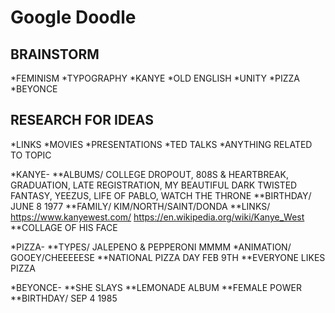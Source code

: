 # Google Doodle

## BRAINSTORM

*FEMINISM
*TYPOGRAPHY
*KANYE
*OLD ENGLISH
*UNITY
*PIZZA
*BEYONCE

## RESEARCH FOR IDEAS

*LINKS
*MOVIES
*PRESENTATIONS
*TED TALKS
*ANYTHING RELATED TO TOPIC


*KANYE-
**ALBUMS/ COLLEGE DROPOUT, 808S & HEARTBREAK, GRADUATION, LATE REGISTRATION, MY BEAUTIFUL DARK TWISTED FANTASY, YEEZUS, LIFE OF PABLO, WATCH THE THRONE
**BIRTHDAY/ JUNE 8 1977
**FAMILY/ KIM/NORTH/SAINT/DONDA
**LINKS/ https://www.kanyewest.com/  https://en.wikipedia.org/wiki/Kanye_West  
**COLLAGE OF HIS FACE

*PIZZA-
**TYPES/ JALEPENO & PEPPERONI MMMM
*ANIMATION/ GOOEY/CHEEEEESE
**NATIONAL PIZZA DAY FEB 9TH
**EVERYONE LIKES PIZZA


*BEYONCE-
**SHE SLAYS
**LEMONADE ALBUM
**FEMALE POWER
**BIRTHDAY/ SEP 4 1985

